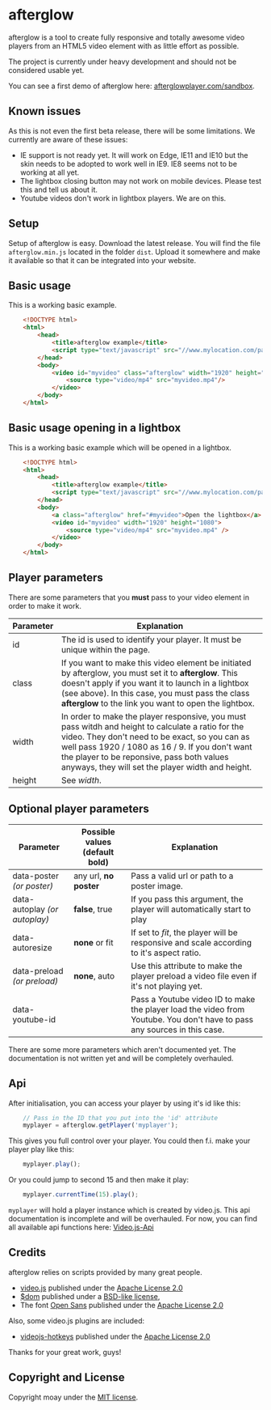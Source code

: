 # afterglow

afterglow is a tool to create fully responsive and totally awesome video players from an HTML5 video element with as little effort as possible.

The project is currently under heavy development and should not be considered usable yet.

You can see a first demo of afterglow here: [afterglowplayer.com/sandbox](http://afterglowplayer.com/sandbox).

## Known issues

As this is not even the first beta release, there will be some limitations. We currently are aware of these issues:

- IE support is not ready yet. It will work on Edge, IE11 and IE10 but the skin needs to be adopted to work well in IE9. IE8 seems not to be working at all yet.
- The lightbox closing button may not work on mobile devices. Please test this and tell us about it.
- Youtube videos don't work in lightbox players. We are on this.

## Setup

Setup of afterglow is easy. Download the latest release. You will find the file `afterglow.min.js` located in the folder `dist`. Upload it somewhere and make it available so that it can be integrated into your website.

## Basic usage

This is a working basic example.

```html
    <!DOCTYPE html>
    <html>
        <head>
            <title>afterglow example</title>
            <script type="text/javascript" src="//www.mylocation.com/path/to/afterglow.min.js"></script>
        </head>
        <body>
            <video id="myvideo" class="afterglow" width="1920" height="1080">
                <source type="video/mp4" src="myvideo.mp4"/>
            </video>
        </body>
    </html>
```

## Basic usage opening in a lightbox

This is a working basic example which will be opened in a lightbox.

```html
    <!DOCTYPE html>
    <html>
        <head>
            <title>afterglow example</title>
            <script type="text/javascript" src="//www.mylocation.com/path/to/afterglow.min.js"></script>
        </head>
        <body>
            <a class="afterglow" href="#myvideo">Open the lightbox</a>
            <video id="myvideo" width="1920" height="1080">
                <source type="video/mp4" src="myvideo.mp4" />
            </video>
        </body>
    </html>
```

## Player parameters

There are some parameters that you **must** pass to your video element in order to make it work.

| Parameter  |  Explanation  |
|---|---|
| id   | The id is used to identify your player. It must be unique within the page. |
| class | If you want to make this video element be initiated by afterglow, you must set it to **afterglow**. This doesn't apply if you want it to launch in a lightbox (see above). In this case, you must pass the class **afterglow** to the link you want to open the lightbox. |
| width | In order to make the player responsive, you must pass witdh and height to calculate a ratio for the video. They don't need to be exact, so you can as well pass 1920 / 1080 as 16 / 9. If you don't want the player to be reponsive, pass both values anyways, they will set the player width and height. |
| height | See *width*. |

## Optional player parameters

| Parameter  | Possible values (**default** bold)     | Explanation  |
|---|---|---|
|data-poster *(or poster)*| any url, **no poster** | Pass a valid url or path to a poster image.      |
|data-autoplay *(or autoplay)*       |**false**, true       | If you pass this argument, the player will automatically start to play    |
| data-autoresize  | **none** or fit      | If set to *fit*, the player will be responsive and scale according to it's aspect ratio. |
| data-preload *(or preload)* | **none**, auto | Use this attribute to make the player preload a video file even if it's not playing yet. | 
| data-youtube-id | | Pass a Youtube video ID to make the player load the video from Youtube. You don't have to pass any sources in this case. |

There are some more parameters which aren't documented yet. The documentation is not written yet and will be completely overhauled.

## Api

After initialisation, you can access your player by using it's id like this:

```javascript
    // Pass in the ID that you put into the 'id' attribute
    myplayer = afterglow.getPlayer('myplayer');
```

This gives you full control over your player. You could then f.i. make your player play like this:

```javascript
    myplayer.play();
```

Or you could jump to second 15 and then make it play:

```javascript
    myplayer.currentTime(15).play();
```

`myplayer` will hold a player instance which is created by video.js. This api documentation is incomplete and will be overhauled. For now, you can find all available api functions here: [Video.js-Api](https://github.com/videojs/video.js/blob/master/docs/api/vjs.Player.md#methods)

## Credits

afterglow relies on scripts provided by many great people.

- [video.js](http://www.videojs.com/) published under the [Apache License 2.0](https://github.com/videojs/video.js/blob/master/LICENSE)
- [$dom](http://julienw.github.io/dollardom/) published under a [BSD-like license](https://github.com/julienw/dollardom/blob/master/LICENSE),
- The font [Open Sans](https://www.google.com/fonts/specimen/Open+Sans) published under the [Apache License 2.0](http://www.apache.org/licenses/LICENSE-2.0.html)

Also, some video.js plugins are included:

- [videojs-hotkeys](https://github.com/ctd1500/videojs-hotkeys) published under the [Apache License 2.0](https://github.com/ctd1500/videojs-hotkeys/blob/master/LICENSE.md)

Thanks for your great work, guys!

## Copyright and License

Copyright moay under the [MIT license](LICENSE.md).
